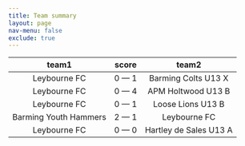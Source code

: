 ```yaml
---
title: Team summary
layout: page
nav-menu: false
exclude: true
---
```




|         team1         |    score    |         team2          |
|:---------------------:|:-----------:|:----------------------:|
|     Leybourne FC      | 0 &mdash; 1 |  Barming Colts U13 X   |
|     Leybourne FC      | 0 &mdash; 4 |   APM Holtwood U13 B   |
|     Leybourne FC      | 0 &mdash; 1 |   Loose Lions U13 B    |
| Barming Youth Hammers | 2 &mdash; 1 |      Leybourne FC      |
|     Leybourne FC      | 0 &mdash; 0 | Hartley de Sales U13 A |

 <br /><br /><br />